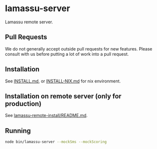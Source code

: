 # lamassu-server

Lamassu remote server.

## Pull Requests

We do not generally accept outside pull requests for new features. Please consult with us before putting a lot of work into a pull request.

## Installation

See [INSTALL.md](INSTALL.md), or [INSTALL-NIX.md](INSTALL-NIX.md) for nix environment. 

## Installation on remote server (only for production)
See [lamassu-remote-install/README.md](lamassu-remote-install/README.md).

## Running
```bash
node bin/lamassu-server --mockSms --mockScoring
```
